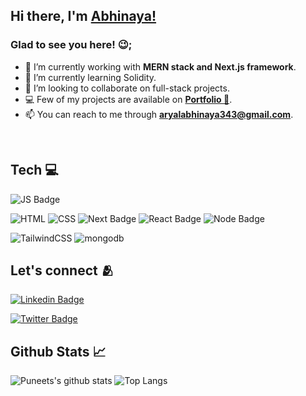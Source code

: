 ## Hi there, I'm [Abhinaya!](https://www.abhinayaaryal.com)

### Glad to see you here! 😉;

- 🔭 I’m currently working with **MERN stack and Next.js framework**.
- 🌱 I’m currently learning Solidity.
- 👯 I’m looking to collaborate on full-stack projects.
- 💻 Few of my projects are available on [**Portfolio 🔗**](https://www.abhinayaaryal.com).
- 📫 You can reach to me through **aryalabhinaya343@gmail.com**.

<br>

## Tech 💻

![JS Badge](https://img.shields.io/badge/JavaScript-F7DF1E?style=for-the-badge&logo=javascript&logoColor=black)

![HTML](https://img.shields.io/badge/HTML-239120?style=for-the-badge&logo=html5&logoColor=white)
![CSS](https://img.shields.io/badge/CSS-239120?&style=for-the-badge&logo=css3&logoColor=white)
![Next Badge](https://img.shields.io/badge/next.js-111111?style=for-the-badge&logo=next.js&logoColor=white)
![React Badge](https://img.shields.io/badge/React-20232A?style=for-the-badge&logo=react&logoColor=61DAFB)
![Node Badge](https://img.shields.io/badge/Node.js-89BB3C?style=for-the-badge&logo=node.js&logoColor=white)

![TailwindCSS](https://img.shields.io/badge/tailwindcss-%2338B2AC.svg?style=for-the-badge&logo=tailwind-css&logoColor=white)
![mongodb](https://img.shields.io/badge/MongoDB-4EA94B?style=for-the-badge&logo=mongodb&logoColor=white)


## Let's connect 🫂
[![Linkedin Badge](https://img.shields.io/badge/LinkedIn-0077B5?style=for-the-badge&logo=linkedin&logoColor=white)](https://www.linkedin.com/in/abhinaya-aryal)


[![Twitter Badge](https://img.shields.io/badge/Twitter-1DA1F2?style=for-the-badge&logo=twitter&logoColor=white)](https://twitter.com/abhinaya_aryal)

## Github Stats 📈

![Puneets's github stats](https://github-readme-stats.vercel.app/api?username=puneetkathar1&theme=light&show_icons=true)
![Top Langs](https://github-readme-stats.vercel.app/api/top-langs/?username=puneetkathar1)
